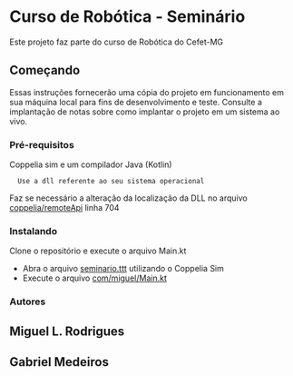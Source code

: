 # Curso de Robótica - Seminário

Este projeto faz parte do curso de Robótica do Cefet-MG

## Começando

Essas instruções fornecerão uma cópia do projeto em funcionamento em sua máquina local para fins de desenvolvimento e teste. Consulte a implantação de notas sobre como implantar o projeto em um sistema ao vivo.

### Pré-requisitos

Coppelia sim e um compilador Java (Kotlin)

``` 
  Use a dll referente ao seu sistema operacional
```

<p>
    Faz se necessário a alteração da localização da DLL no arquivo <u>coppelia/remoteApi</u> linha 704
</p>

### Instalando

Clone o repositório e execute o arquivo Main.kt

<ul>
  
  <li>Abra o arquivo <u>seminario.ttt</u> utilizando o Coppelia Sim</li>
  <li>Execute o arquivo <u>com/miguel/Main.kt</u></li>
  
</ul>


### Autores

<h2>Miguel L. Rodrigues</h2>

<h2>Gabriel Medeiros</h2>


